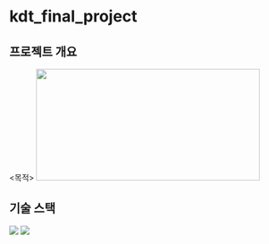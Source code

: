 # kdt_final_project
## 프로젝트 개요
<목적>
<img src="https://github.com/owenchoi96/templates/assets/123911225/8e31e5a8-3440-4e32-8bc4-7f30b823d143" height="200" width="400"/>

## 기술 스택
<img src="https://img.shields.io/badge/Python-3776AB?style=for-the-badge&logo=Python&logoColor=white"> <img src="https://img.shields.io/badge/PyTorch-EE4C2C?style=for-the-badge&logo=PyTorch&logoColor=white">
